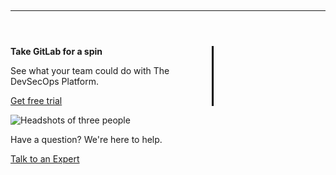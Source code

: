 <p>&nbsp</p>

----

<div class="row card-group " style="margin-top: 4em; width: 70%; border: none;">
    <div class="card align-middle" style="border: none; border-right: 3px solid #000; margin-right: 2em;">
        <p class="h1 "><strong>Take GitLab for a spin</strong></p>
        <p class="h2 my-4">See what your team could do with The DevSecOps Platform.</p>
        <p><a href="https://gitlab.com/-/trials/new?glm_content=default-saas-trial&glm_source=handbook.gitlab.com" class="btn btn-primary btn-lg">Get free trial</a></p>
    </div>
    <div class="card"  style="border: none;">
        <img src="/images/next-steps.png" alt="Headshots of three people" style="max-width:210px">
        <p class="h3 my-4">Have a question? We're here to help.</p>
        <a href="https://about.gitlab.com/sales/" aria-label="undefined undefined" class="h3">
          Talk to an Expert <i class="fa-solid fa-chevron-right"></i></a>
    </div>
</div>
